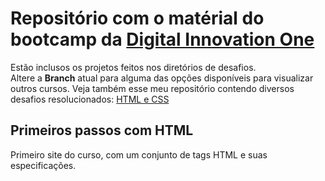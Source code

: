 # Repositório com o matérial do bootcamp da [Digital Innovation One](https://web.dio.me)
Estão inclusos os projetos feitos nos diretórios de desafios. <br>
Altere a **Branch** atual para alguma das opções disponíveis para visualizar outros cursos.
Veja também esse meu repositório contendo diversos desafios resolucionados:
[HTML e CSS](https://github.com/Gabryel-Barboza/HTML-e-CSS)

## Primeiros passos com HTML
Primeiro site do curso, com um conjunto de tags HTML e suas especificações.
